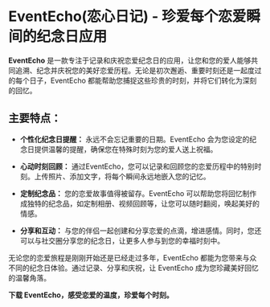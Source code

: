 
# EventEcho(恋心日记) - 珍爱每个恋爱瞬间的纪念日应用

**EventEcho** 是一款专注于记录和庆祝恋爱纪念日的应用，让您和您的爱人能够共同追溯、纪念并庆祝您的美好恋爱历程。无论是初次邂逅、重要时刻还是一起度过的每个日子，EventEcho 都能帮助您捕捉这些珍贵的时刻，并将它们转化为深刻的回忆。

## 主要特点：

- **个性化纪念日提醒：** 永远不会忘记重要的日期。EventEcho 会为您设定的纪念日提供温馨的提醒，确保您在特殊时刻为您的爱人送上祝福。

- **心动时刻回顾：** 通过EventEcho，您可以记录和回顾您的恋爱历程中的特别时刻。上传照片、添加文字，将每个瞬间永远地嵌入您的记忆。

- **定制纪念品：** 您的恋爱故事值得被留存。EventEcho 可以帮助您将回忆制作成独特的纪念品，如定制相册、视频回顾等，让您可以随时翻阅，唤起美好的情感。

- **分享和互动：** 与您的伴侣一起创建和分享恋爱的点滴，增进感情。同时，您还可以与社交圈分享您的纪念日，让更多人参与到您的幸福时刻中。

无论您的恋爱旅程是刚刚开始还是已经走过多年，EventEcho 都能为您带来与众不同的纪念日体验。通过记录、分享和庆祝，让 EventEcho 成为您珍藏美好回忆的温馨角落。

**下载 EventEcho，感受恋爱的温度，珍爱每个时刻。**
